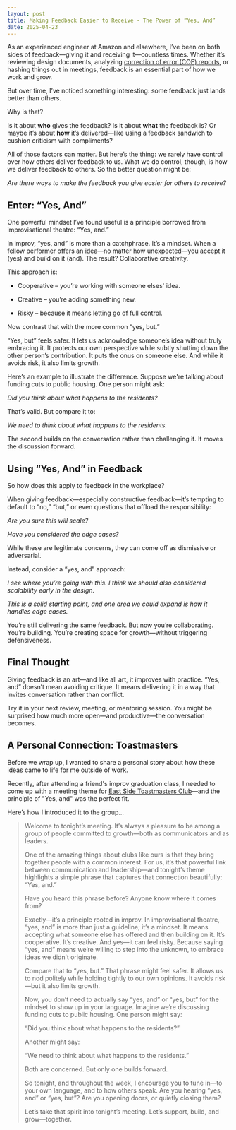 ```yaml
---
layout: post
title: Making Feedback Easier to Receive - The Power of “Yes, And”
date: 2025-04-23
---
```


As an experienced engineer at Amazon and elsewhere, I’ve been on both sides of feedback—giving it and receiving it—countless times. Whether it’s reviewing design documents, analyzing
[correction of error (COE) reports](https://aws.amazon.com/blogs/mt/why-you-should-develop-a-correction-of-error-coe/),
or hashing things out in meetings, feedback is an essential part of how we work and grow.

But over time, I’ve noticed something interesting: some feedback just lands better than others.

Why is that?

Is it about **who** gives the feedback?
Is it about **what** the feedback is?
Or maybe it’s about **how** it’s delivered—like using a feedback sandwich to cushion criticism with compliments?

All of those factors can matter. But here’s the thing: we rarely have control over how others deliver feedback to us. What we do control, though, is how we deliver feedback to others. So the better question might be:

*Are there ways to make the feedback you give easier for others to receive?*

## Enter: “Yes, And”

One powerful mindset I’ve found useful is a principle borrowed from improvisational theatre: “Yes, and.”

In improv, “yes, and” is more than a catchphrase. It’s a mindset. When a fellow performer offers an idea—no matter how unexpected—you accept it (yes) and build on it (and). The result? Collaborative creativity.

This approach is:

* Cooperative – you’re working with someone elses' idea.

* Creative – you’re adding something new.

* Risky – because it means letting go of full control.

Now contrast that with the more common “yes, but.”

“Yes, but” feels safer. It lets us acknowledge someone’s idea without truly embracing it. It protects our own perspective while subtly shutting down the other person’s contribution. It puts the onus on someone else. And while it avoids risk, it also limits growth.

Here’s an example to illustrate the difference. Suppose we're talking about funding cuts to public housing. One person might ask:

*Did you think about what happens to the residents?*

That’s valid. But compare it to:

*We need to think about what happens to the residents.*

The second builds on the conversation rather than challenging it. It moves the discussion forward.

## Using “Yes, And” in Feedback

So how does this apply to feedback in the workplace?

When giving feedback—especially constructive feedback—it’s tempting to default to “no,” “but,” or even questions that offload the responsibility:

*Are you sure this will scale?*

*Have you considered the edge cases?*

While these are legitimate concerns, they can come off as dismissive or adversarial.

Instead, consider a “yes, and” approach:

*I see where you’re going with this. I think we should also considered scalability early in the design.*

*This is a solid starting point, and one area we could expand is how it handles edge cases.*

You’re still delivering the same feedback. But now you’re collaborating. You’re building. You’re creating space for growth—without triggering defensiveness.

## Final Thought

Giving feedback is an art—and like all art, it improves with practice. “Yes, and” doesn’t mean avoiding critique. It means delivering it in a way that invites conversation rather than conflict.

Try it in your next review, meeting, or mentoring session. You might be surprised how much more open—and productive—the conversation becomes.

## A Personal Connection: Toastmasters

Before we wrap up, I wanted to share a personal story about how these ideas came to life for me outside of work.

Recently, after attending a friend's improv graduation class, I needed to come up with a meeting theme for [East Side Toastmasters Club](https://www.toastmasters.org/Find-a-Club/6138-6138)—and the principle of "Yes, and" was the perfect fit.

Here’s how I introduced it to the group...

> Welcome to tonight’s meeting. It’s always a pleasure to be among a group of people committed to growth—both as communicators and as leaders.
>
> One of the amazing things about clubs like ours is that they bring together people with a common interest. For us, it’s that powerful link between communication and leadership—and tonight’s theme highlights a simple phrase that captures that connection beautifully: “Yes, and.”
>
>Have you heard this phrase before? Anyone know where it comes from?
>
>Exactly—it’s a principle rooted in improv. In improvisational theatre, “yes, and” is more than just a guideline; it’s a mindset. It means accepting what someone else has offered and then building on it. It’s cooperative. It’s creative. And yes—it can feel risky. Because saying “yes, and” means we’re willing to step into the unknown, to embrace ideas we didn’t originate.
>
>Compare that to “yes, but.” That phrase might feel safer. It allows us to nod politely while holding tightly to our own opinions. It avoids risk—but it also limits growth.
>
>Now, you don’t need to actually say “yes, and” or “yes, but” for the mindset to show up in your language. Imagine we’re discussing funding cuts to public housing. One person might say:
>
>“Did you think about what happens to the residents?”
>
>Another might say:
>
>“We need to think about what happens to the residents.”
>
>Both are concerned. But only one builds forward.
>
>So tonight, and throughout the week, I encourage you to tune in—to your own language, and to how others speak. Are you hearing “yes, and” or “yes, but”? Are you opening doors, or quietly closing them?
>
>Let’s take that spirit into tonight’s meeting. Let’s support, build, and grow—together.
